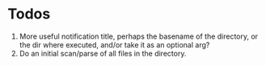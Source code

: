 Todos
=====

1. More useful notification title, perhaps the basename of the directory, or the dir where executed, and/or take it as an optional arg?
2. Do an initial scan/parse of all files in the directory.
